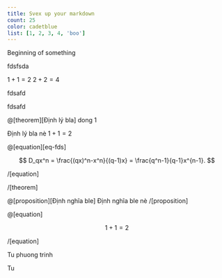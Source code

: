```yaml
---
title: Svex up your markdown
count: 25
color: cadetblue
list: [1, 2, 3, 4, 'boo']
---
```


<script>
    import Define from '$lib/mathEnv/Define.svelte'
    import Example from '$lib/mathEnv/Example.svelte'
    import Proof from '$lib/mathEnv/Proof.svelte'
    import Proposition from '$lib/mathEnv/Proposition.svelte'
    import Equation from '$lib/mathEnv/Equation.svelte'
    import MathEnv from '$lib/mathEnv/MathEnv.svelte'
    import Ref from '$lib/mathEnv/Ref.svelte'

    let i = $state(0)
</script>

Beginning of something

fdsfsda

<!-- <MathEnv title="theorem" count="1" label="TheoremName">

$1+1=2$
$2+2=4$

</MathEnv> -->

<MathEnv type="proposition" count="1" label="PropositionName">

$1+1=2$
$2+2=4$

</MathEnv>

fdsafd

fdsafd

@[theorem][Định lý bla]
dong 1

Định lý bla nè $1+1=2$

@[equation][eq-fds]

$$
    D_qx^n = \frac{(qx)^n-x^n}{(q-1)x} = \frac{q^n-1}{q-1}x^{n-1}.
$$

/[equation]

/[theorem]

@[proposition][Định nghĩa ble]
Định nghĩa ble nè
/[proposition]

@[equation]

$$
    1+1=2
$$

/[equation]

<Ref type="equation" name="eq-fds" />

Tu phuong trinh <Ref type="equation" name="q-diff" post="q-analog" />

Tu <Ref type="proposition" name="qsubspace" post="q-analog" />
